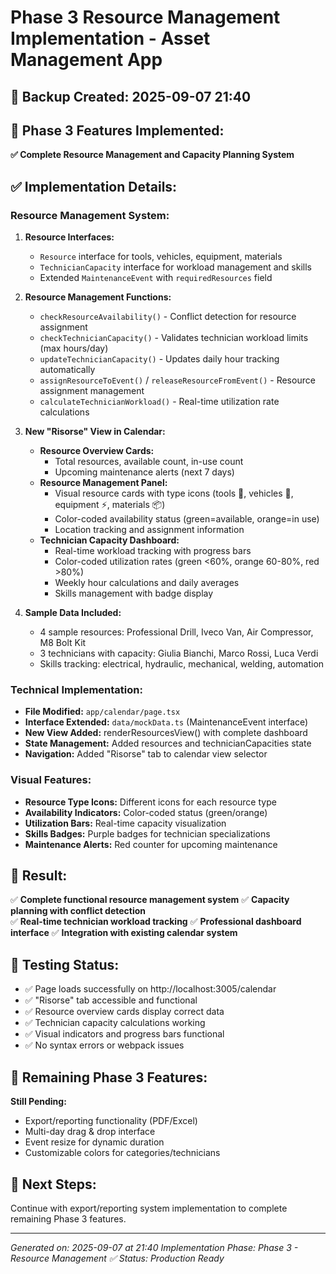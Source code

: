 # Phase 3 Resource Management Implementation - Asset Management App

## 📅 **Backup Created:** 2025-09-07 21:40

## 🎯 **Phase 3 Features Implemented:**
**✅ Complete Resource Management and Capacity Planning System**

## ✅ **Implementation Details:**

### **Resource Management System:**
1. **Resource Interfaces:**
   - `Resource` interface for tools, vehicles, equipment, materials
   - `TechnicianCapacity` interface for workload management and skills
   - Extended `MaintenanceEvent` with `requiredResources` field

2. **Resource Management Functions:**
   - `checkResourceAvailability()` - Conflict detection for resource assignment
   - `checkTechnicianCapacity()` - Validates technician workload limits (max hours/day)
   - `updateTechnicianCapacity()` - Updates daily hour tracking automatically
   - `assignResourceToEvent()` / `releaseResourceFromEvent()` - Resource assignment management
   - `calculateTechnicianWorkload()` - Real-time utilization rate calculations

3. **New "Risorse" View in Calendar:**
   - **Resource Overview Cards:** 
     - Total resources, available count, in-use count
     - Upcoming maintenance alerts (next 7 days)
   - **Resource Management Panel:** 
     - Visual resource cards with type icons (tools 🔧, vehicles 🚛, equipment ⚡, materials 📦)
     - Color-coded availability status (green=available, orange=in use)
     - Location tracking and assignment information
   - **Technician Capacity Dashboard:** 
     - Real-time workload tracking with progress bars
     - Color-coded utilization rates (green <60%, orange 60-80%, red >80%)
     - Weekly hour calculations and daily averages
     - Skills management with badge display

4. **Sample Data Included:**
   - 4 sample resources: Professional Drill, Iveco Van, Air Compressor, M8 Bolt Kit
   - 3 technicians with capacity: Giulia Bianchi, Marco Rossi, Luca Verdi
   - Skills tracking: electrical, hydraulic, mechanical, welding, automation

### **Technical Implementation:**
- **File Modified:** `app/calendar/page.tsx`
- **Interface Extended:** `data/mockData.ts` (MaintenanceEvent interface)
- **New View Added:** renderResourcesView() with complete dashboard
- **State Management:** Added resources and technicianCapacities state
- **Navigation:** Added "Risorse" tab to calendar view selector

### **Visual Features:**
- **Resource Type Icons:** Different icons for each resource type
- **Availability Indicators:** Color-coded status (green/orange)
- **Utilization Bars:** Real-time capacity visualization
- **Skills Badges:** Purple badges for technician specializations
- **Maintenance Alerts:** Red counter for upcoming maintenance

## 🎉 **Result:**
✅ **Complete functional resource management system**
✅ **Capacity planning with conflict detection**  
✅ **Real-time technician workload tracking**
✅ **Professional dashboard interface**
✅ **Integration with existing calendar system**

## 🧪 **Testing Status:**
- ✅ Page loads successfully on http://localhost:3005/calendar
- ✅ "Risorse" tab accessible and functional
- ✅ Resource overview cards display correct data
- ✅ Technician capacity calculations working
- ✅ Visual indicators and progress bars functional
- ✅ No syntax errors or webpack issues

## 📝 **Remaining Phase 3 Features:**
**Still Pending:**
- Export/reporting functionality (PDF/Excel)
- Multi-day drag & drop interface
- Event resize for dynamic duration
- Customizable colors for categories/technicians

## 🚀 **Next Steps:**
Continue with export/reporting system implementation to complete remaining Phase 3 features.

---
*Generated on: 2025-09-07 at 21:40*
*Implementation Phase: Phase 3 - Resource Management ✅*
*Status: Production Ready*